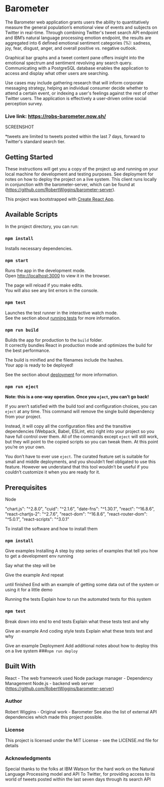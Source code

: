 # Barometer

The Barometer web application grants users the ability to quantitatively measure the general population’s 
emotional view of events and subjects on Twitter in real-time. Through combining Twitter's tweet search API 
endpoint and IBM’s natural language processing emotion endpoint, the results are aggregated into 6 defined
emotional sentiment categories (%): sadness, joy, fear, disgust, anger, and overall positive vs. negative
outlook. 

Graphical bar graphs and a tweet content pane offers insight into the emotional spectrum and sentiment
revolving any search query. Communicating with a PostgreSQL database enables the application to access and display
what other users are searching.

Use cases may include gathering research that will inform corporate messaging strategy, helping an individual
consumer decide whether to attend a certain event, or indexing a user's feelings against the rest of other Twitter
users. The application is effectively a user-driven online social perception survey.

### Live link: https://robs-barometer.now.sh/

SCREENSHOT

*tweets are limited to tweets posted within the last 7 days, forward to Twitter's standard search tier.

## Getting Started
These instructions will get you a copy of the project up and running on your local machine for development and
testing purposes. See deployment for notes on how to deploy the project on a live system. This client runs locally
in conjunction with the barometer-server, which can be found at (https://github.com/RobertWiggins/barometer-server).

This project was bootstrapped with [Create React App](https://github.com/facebook/create-react-app).

## Available Scripts

In the project directory, you can run:

### `npm install` 

Installs necessary dependencies.

### `npm start`

Runs the app in the development mode.<br>
Open [http://localhost:3000](http://localhost:3000) to view it in the browser.

The page will reload if you make edits.<br>
You will also see any lint errors in the console.

### `npm test`

Launches the test runner in the interactive watch mode.<br>
See the section about [running tests](https://facebook.github.io/create-react-app/docs/running-tests) for more information.

### `npm run build`

Builds the app for production to the `build` folder.<br>
It correctly bundles React in production mode and optimizes the build for the best performance.

The build is minified and the filenames include the hashes.<br>
Your app is ready to be deployed!

See the section about [deployment](https://facebook.github.io/create-react-app/docs/deployment) for more information.

### `npm run eject`

**Note: this is a one-way operation. Once you `eject`, you can’t go back!**

If you aren’t satisfied with the build tool and configuration choices, you can `eject` at any time. This command
will remove the single build dependency from your project.

Instead, it will copy all the configuration files and the transitive dependencies (Webpack, Babel, ESLint, etc) right
into your project so you have full control over them. All of the commands except `eject` will still work, but they 
will point to the copied scripts so you can tweak them. At this point you’re on your own.

You don’t have to ever use `eject`. The curated feature set is suitable for small and middle deployments, and you 
shouldn’t feel obligated to use this feature. However we understand that this tool wouldn’t be useful if you 
couldn’t customize it when you are ready for it.


## Prerequisites

Node

"chart.js": "^2.8.0",
"cuid": "^2.1.6",
"date-fns": "^1.30.1",
"react": "^16.8.6",
"react-chartjs-2": "^2.7.6",
"react-dom": "^16.8.6",
"react-router-dom": "^5.0.1",
"react-scripts": "^3.0.1"


To install the software and how to install them
### `npm install`


Give examples
Installing
A step by step series of examples that tell you how to get a development env running

Say what the step will be

Give the example
And repeat

until finished
End with an example of getting some data out of the system or using it for a little demo

Running the tests
Explain how to run the automated tests for this system
### `npm test`

Break down into end to end tests
Explain what these tests test and why

Give an example
And coding style tests
Explain what these tests test and why

Give an example
Deployment
Add additional notes about how to deploy this on a live system
###`npm run deploy`


## Built With
React - The web framework used
Node package manager - Dependency Management
Node.js - backend web server (https://github.com/RobertWiggins/barometer-server)

### Author
Robert Wiggins - Original work - Barometer
See also the list of external API dependencies which made this project possible.

### License
This project is licensed under the MIT License - see the LICENSE.md file for details

### Acknowledgments
Special thanks to the folks at IBM Watson for the hard work on the Natural Language Processing model and API
To Twitter, for providing access to its world of tweets posted within the last seven days through its search API
